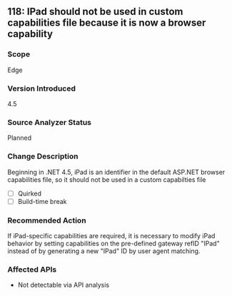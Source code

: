 ## 118: IPad should not be used in custom capabilities file because it is now a browser capability

### Scope
Edge

### Version Introduced
4.5

### Source Analyzer Status
Planned

### Change Description
Beginning in .NET 4.5, iPad is an identifier in the default ASP.NET browser capabilities file, so it should not be used in a custom capabilties file

- [ ] Quirked
- [ ] Build-time break

### Recommended Action
If iPad-specific capabilities are required, it is necessary to modify iPad behavior by setting capabilities on the pre-defined gateway refID "IPad" instead of by generating a new "IPad" ID by user agent matching.

### Affected APIs
* Not detectable via API analysis

<!--
    ### Notes
    For analyzer, can look for 'iPad' in .browser capability files
-->

